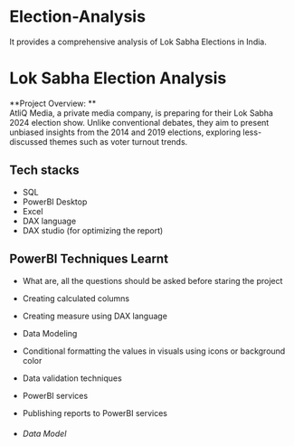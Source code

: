 # Election-Analysis
It provides a comprehensive analysis of Lok Sabha Elections in India.
# Lok Sabha Election Analysis
 **Project Overview: **  
 AtliQ Media, a private media company, is preparing for their Lok Sabha 2024 election show. Unlike conventional debates, they aim to present unbiased insights from the 2014 and 2019 elections, exploring less-discussed themes such as voter turnout trends.
## Tech stacks
- SQL
- PowerBI Desktop
- Excel
- DAX language
- DAX studio (for optimizing the report)

## PowerBI Techniques Learnt
- What are, all the questions should be asked before staring the project
- Creating calculated columns
- Creating measure using DAX language
- Data Modeling
- Conditional formatting the values in visuals using icons or background color
- Data validation techniques
- PowerBI services
- Publishing reports to PowerBI services

- ###### Data Model

